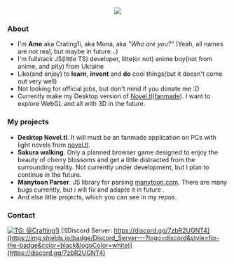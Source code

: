 
<div align="center">
  <img src="https://github-readme-stats.vercel.app/api?username=Crafting1i&show_icons=true&count_private=true" />
</div>

### About
- I'm **Ame** aka Crating1i, aka Mona, aka *"Who are you?"* (Yeah, all names are not real, but maybe in future...)
- I'm fullstack JS(little TS) developer, litte(or not) anime boy(not from anime, and pity) from Ukraine
- Like(and enjoy) to **learn**, **invent** and **do** cool things(but it doesn't come out very well)
- Not looking for official jobs, but don't mind if you donate me :D
- Currently make my Desktop version of [Novel.tl](https://novel.tl/)([fanmade](https://novel-tl.herokuapp.com/)). I want to explore WebGL and all with 3D in the future.

### My projects
- **Desktop Novel.tl**. It will must be an fanmade application on PCs with light novels from [novel.tl](https://novel.tl/).
- **Sakura walking**. Only a planned browser game designed to enjoy the beauty of cherry blossoms and get a little distracted from the surrounding reality. Not currently under development, but I plan to continue in the future.
- **Manytoon Parser**. JS library for parsing [manytoon.com](https://manytoon.com/). There are many bugs currently, but i will fix and adapte it in future .
- And else little projects, which you can see in my repos.


### Contact
[![TG: @Crafting1i](https://img.shields.io/badge/Telegram---?logo=telegram&style=for-the-badge&color=blue)](https://t.me/Amesudesu)
[![Discord Server: https://discord.gg/7zbR2UGNT4](https://img.shields.io/badge/Discord_Server---?logo=discord&style=for-the-badge&color=black&logoColor=white)](https://discord.gg/7zbR2UGNT4)
